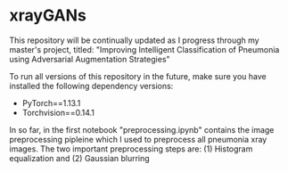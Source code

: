 # xrayGANs

This repository will be continually updated as I progress through my master's project, titled: "Improving Intelligent Classification of Pneumonia using Adversarial Augmentation Strategies"

To run all versions of this repository in the future, make sure you have installed the following dependency versions:

- PyTorch==1.13.1
- Torchvision==0.14.1 

In so far, in the first notebook "preprocessing.ipynb" contains the image preprocessing pipleine which I used to preprocess all pneumonia xray images. The two important preprocessing steps are: (1) Histogram equalization and (2) Gaussian blurring
